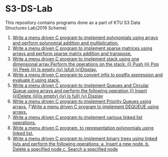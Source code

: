 # S3-DS-Lab
This repository contains programs done as a part of KTU S3 Data Structures Lab(2019 Scheme)

1. [Write a menu driven C program to implement polynomials using arrays and perform polynomial addition and multiplication.](https://github.com/ashwinsaji2588/s3-ds-lab/blob/main/poly.c)
2. [Write a menu driven C program to implement sparse matrices using arrays and perform sparse matrix addition and transpose.](https://github.com/ashwinsaji2588/s3-ds-lab/blob/main/sparse.c)
3. [Write a menu driven C program to implement stack using one dimensional array.Perform the operations on the stack:
(i) Push (ii) Pop (ii) Peek (ii) Is empty (iv) Isfull (v)Display.](https://github.com/ashwinsaji2588/s3-ds-lab/blob/main/stack.c)
4. [Write a menu driven C program to convert infix to postfix expression and
evaluate it using stack.](https://github.com/ashwinsaji2588/s3-ds-lab/blob/main/eval.c)
5. [Write a menu driven C program to implement Queues and Circular Queue using arrays and perform the following operation 
(i) Insert (ii)Delete (iii)is empty) (iv) Is full) (v) Display](https://github.com/ashwinsaji2588/s3-ds-lab/blob/main/q.c)
6. [Write a menu driven C program to implement Priority Queues using arrays.](https://github.com/ashwinsaji2588/s3-ds-lab/blob/main/priority.c)
7.[Write a menu driven C program to implement DEQUEUE using arrays.](https://github.com/ashwinsaji2588/s3-ds-lab/blob/main/deque.c)
8. [Write a menu driven C program to implement various linked list operations.](https://github.com/ashwinsaji2588/s3-ds-lab/blob/main/linked_list.c)
9. [Write a menu driven C program. to representation polynomials using linked list.](https://github.com/ashwinsaji2588/s3-ds-lab/blob/main/poly_linked.c)
10. [Write a menu driven C program to implement binary trees using linked lists and perform the following operations:
a. Insert a new node. b. Delete a specified node  c. Search a specified node](https://github.com/ashwinsaji2588/s3-ds-lab/blob/main/bst.c)
